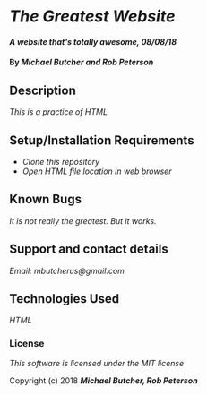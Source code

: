 # _The Greatest Website_

#### _A website that's totally awesome, 08/08/18_

#### By _**Michael Butcher and Rob Peterson**_

## Description

_This is a practice of HTML_

## Setup/Installation Requirements

* _Clone this repository_
* _Open HTML file location in web browser_

## Known Bugs

_It is not really the greatest.  But it works._

## Support and contact details

_Email: mbutcherus@gmail.com_

## Technologies Used

_HTML_

### License

*This software is licensed under the MIT license*

Copyright (c) 2018 **_Michael Butcher, Rob Peterson_**
